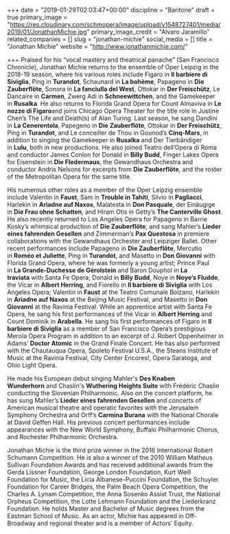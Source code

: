 +++
date = "2019-01-29T02:03:47+00:00"
discipline = "Baritone"
draft = true
primary_image = "https://res.cloudinary.com/schmopera/image/upload/v1548727401/media/2019/01/JonathanMichie.jpg"
primary_image_credit = "Alvaro Jaramillo"
related_companies = []
slug = "jonathan-michie"
social_media = []
title = "Jonathan Michie"
website = "http://www.jonathanmichie.com/"

+++
Praised for his “vocal mastery and theatrical panache” (San Francisco Chronicle), Jonathan Michie returns to the ensemble of Oper Leipzig in the 2018-19 season, where his various roles include Figaro in **Il barbiere di Siviglia**, Ping in **Turandot**, Schaunard in **La bohème**, Papageno in **Die Zauberflöte**, Sonora in **La fanciulla del West**, Ottokar in **Der Freischütz**, Le Dancaïre in **Carmen**, Zwerg Adi in **Schneewittchen**, and the Gamekeeper in **Rusalka**. He also returns to Florida Grand Opera for Count Almaviva in **Le nozze di Figaro**and joins Chicago Opera Theater for the title role in Justine Chen’s The Life and Death(s) of Alan Turing. Last season, he sang Dandini in **La Cenerentola**, Papegeno in **Die Zauberflöte**, Ottokar in **Der Freischütz**, Ping in **Turandot**, and Le conceiller de Thou in Gounod’s **Cinq-Mars**, in addition to singing the Gamekeeper in **Rusalka** and Der Tierbändiger in **Lulu**, both in new productions. He also joined Teatro dell’Opera di Roma and conductor James Conlon for Donald in **Billy Budd**, Finger Lakes Opera for Eisenstein in **Die Fledermaus**, the Gewandhaus Orchestra and conductor Andris Nelsons for excerpts from **Die Zauberflöte**, and the roster of the Metropolitan Opera for the same title.   
  
His numerous other roles as a member of the Oper Leipzig ensemble include Valentin in **Faust**, Sam in **Trouble in Tahiti**, Silvio in **Pagliacci**, Harlekin in **Ariadne auf Naxos**, Malatesta in **Don Pasquale**, der Einäugige in **Die Frau ohne Schatten**, and Hiram Otis in Getty’s **The Canterville Ghost**. He also recently returned to Los Angeles Opera for Papageno in Barrie Kosky’s whimsical production of **Die Zauberflöte**, and sang Mahler’s **Lieder eines fahrenden Gesellen** and Zimmerman’s **Pax Questosa** in premiere collaborations with the Gewandhaus Orchester and Leipziger Ballet. Other recent performances include Papageno in **Die Zauberflöte**, Mercutio in **Roméo et Juliette**, Ping in **Turandot**, and Masetto in **Don Giovanni** with Florida Grand Opera, where he was formerly a young artist; Prince Paul in **La Grande-Duchesse de Gérolstein** and Baron Douphol in **La traviata** with Santa Fe Opera; Donald in **Billy Budd**, Noye in **Noye’s Fludde**, the Vicar in **Albert Herring**, and Fiorello in **Il barbiere di Siviglia** with Los Angeles Opera; Valentin in **Faust** at the Teatro Comunale Bolzano, Harlekin in **Ariadne auf Naxos** at the Beijing Music Festival, and Masetto in **Don Giovanni** at the Ravinia Festival. While an apprentice artist with Santa Fe Opera, he sang his first performances of the Vicar in **Albert Herring** and Count Dominik in **Arabella**. He sang his first performances of Figaro in **Il barbiere di Siviglia** as a member of San Francisco Opera’s prestigious Merola Opera Program in addition to an excerpt of J. Robert Oppenheimer in Adams’ **Doctor Atomic** in the Grand Finale Concert. He has also performed with the Chautauqua Opera, Spoleto Festival U.S.A., the Steans Institute of Music at the Ravinia Festival, City Center Encores!, Opera Saratoga, and Ohio Light Opera.  
  
He made his European debut singing Mahler's **Des Knaben Wunderhorn** and Chaslin's **Wuthering Heights Suite** with Frédéric Chaslin conducting the Slovenian Philharmonic. Also on the concert platform, he has sung Mahler’s **Lieder eines fahrenden Gesellen** and concerts of American musical theatre and operatic favorites with the Jerusalem Symphony Orchestra and Orff’s **Carmina Burana** with the National Chorale at David Geffen Hall. His previous concert performances include appearances with the New World Symphony, Buffalo Philharmonic Chorus, and Rochester Philharmonic Orchestra.  
  
Jonathan Michie is the third prize winner in the 2016 International Robert Schumann Competition. He is also a winner of the 2010 William Matheus Sullivan Foundation Awards and has received additional awards from the Gerda Lissner Foundation, George London Foundation, Kurt Weill Foundation for Music, the Licia Albanese-Puccini Foundation, the Schuyler Foundation for Career Bridges, the Palm Beach Opera Competition, the Charles A. Lynam Competition, the Anna Sosenko Assist Trust, the National Orpheus Competition, the Lotte Lehmann Foundation and the Liederkranz Foundation. He holds Master and Bachelor of Music degrees from the Eastman School of Music. As an actor, Michie has appeared in Off-Broadway and regional theater and is a member of Actors’ Equity.